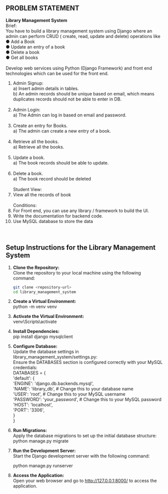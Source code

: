 ## PROBLEM STATEMENT
**Library Management System** <br>
Brief:<br>
You have to build a library management system using Django where an admin can
perform CRUD ( create, read, update and delete) operations like <br>
● Add a Book<br>
● Update an entry of a book<br>
● Delete a book<br>
● Get all books<br><br>
Develop web services using Python (Django Framework)
and front end technologies which can be used for the front end.<br>
1. Admin Signup:<br>
a) Insert admin details in tables.<br>
b) An admin records should be unique based on email, which means
duplicates records should not be able to enter in DB.<br><br>
2. Admin Login:<br>
a) The Admin can log in based on email and password.<br><br>
3. Create an entry for Books.<br>
a) The admin can create a new entry of a book.<br><br>
4. Retrieve all the books.<br>
a) Retrieve all the books.<br><br>
5. Update a book.<br>
a) The book records should be able to update.<br><br>
6. Delete a book.<br>
a) The book record should be deleted<br><br>
Student View:<br>
1. View all the records of book <br><br>
Conditions:<br>
1. For Front end, you can use any library / framework to build the UI.<br>
2. Write the documentation for backend code.<br>
3. Use MySQL database to store the data<br><br><br>
## Setup Instructions for the Library Management System

1. **Clone the Repository:** <br>
   Clone the repository to your local machine using the following command:<br>
   ```bash
   git clone <repository-url>
   cd library_management_system
2. **Create a Virtual Environment:** <br>
   python -m venv venv<br>

3. **Activate the Virtual Environment:** <br>
  venv\Scripts\activate<br>

4. **Install Dependencies:** <br>
   pip install django mysqlclient<br>

5. **Configure Database:** <br>
   Update the database settings in library_management_system/settings.py:<br>
   Ensure the DATABASES section is configured correctly with your MySQL credentials:<br>
   DATABASES = {<br>
       'default': {<br>
            'ENGINE': 'django.db.backends.mysql',<br>
            'NAME': 'library_db',  # Change this to your database name<br>
            'USER': 'root',        # Change this to your MySQL username<br>
            'PASSWORD': 'your_password',   # Change this to your MySQL password<br>
            'HOST': 'localhost',<br>
            'PORT': '3306',<br>
       }<br>
   }<br>
6. **Run Migrations:** <br>
   Apply the database migrations to set up the initial database structure:<br>
   python manage.py migrate<br>

7. **Run the Development Server:** <br>
   Start the Django development server with the following command:<br>

   python manage.py runserver<br>
   
9. **Access the Application:** <br>
   Open your web browser and go to http://127.0.0.1:8000/ to access the application. <br>
